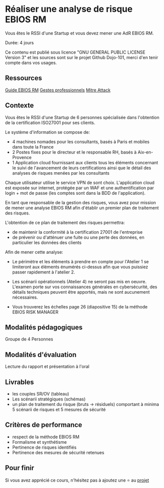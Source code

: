 # Réaliser une analyse de risque EBIOS RM

Vous êtes le RSSI d'une Startup et vous devez mener une AdR EBIOS RM.

Durée: 4 jours

Ce contenu est publié sous licence "GNU GENERAL PUBLIC LICENSE Version 3" et les sources sont sur le projet Github Dojo-101, merci d'en tenir compte dans vos usages.

## Ressources

[Guide EBIOS RM](https://cyber.gouv.fr/publications/la-methode-ebios-risk-manager-le-guide)
[Gestes professionnels](https://github.com/Aif4thah/Dojo-101)
[Mitre Attack](https://attack.mitre.org/)


## Contexte

Vous êtes le RSSI d'une Startup de 6 personnes spécialisée dans l'obtention de la certification ISO27001 pour ses clients.

Le système d'information se compose de:

* 4 machines nomades pour les consultants, basés à Paris et mobiles dans toute la France
* 2 Postes fixes pour le directeur et le responsable RH, basés à Aix-en-Provence
* 1 Application cloud fournissant aux clients tous les éléments concernant le suivi de l'avancement de leurs certifications ainsi que le détail des analyses de risques menées par les consultants

Chaque utilisateur utilise le service VPN de sont choix. L'application cloud est exposée sur internet, protégée par un WAF et une authentification par login + mot de passe (les comptes sont dans la BDD de l'application). 

En tant que responsable de la gestion des risques, vous avez pour mission de mener une analyse EBIOS RM afin d'établir un premier plan de traitement des risques.

L'obtention de ce plan de traitement des risques permettra:

* de maintenir la conformité à la certification 27001 de l'entreprise
* de prévenir ou d'atténuer une fuite ou une perte des données, en particulier les données des clients

Afin de mener cette analyse:

* Le périmètre et les éléments à prendre en compte pour l'Atelier 1 se limiteront aux éléments énumérés ci-dessus afin que vous puissiez passer rapidement à l'atelier 2.

* Les scénarii opérationnels (Atelier 4) ne seront pas mis en oeuvre. L'examen porte sur vos connaissances générales en cybersécurité, des détails techniques peuvent être apportés, mais ne sont aucunement nécessaires.

* Vous trouverez les échelles page 26 (diapositive 15) de la méthode EBIOS RISK MANAGER

## Modalités pédagogiques

Groupe de 4 Personnes

## Modalités d'évaluation

Lecture du rapport et présentation à l'oral

## Livrables

* les couples SR/OV (tableau)
* Les scénarii stratégiques (schémas)
* un plan de traitement du risque (bruts -> résiduels) comportant à minima 5 scénarii de risques et 5 mesures de sécurité


## Critères de performance

- respect de la méthode EBIOS RM
- Formalisme et synthétisme
- Pertinence de risques identifiés
- Pertinence des mesures de sécurité retenues


## Pour finir

Si vous avez apprécié ce cours, n'hésitez pas à ajoutez une ⭐ au [projet](https://github.com/Aif4thah/Dojo-101)